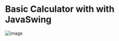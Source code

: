 # Basic Calculator with with JavaSwing
![image](https://user-images.githubusercontent.com/82176462/149568716-710c48a3-4f8b-4977-9a31-9871be4b2f54.png)
